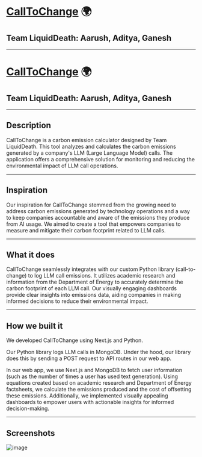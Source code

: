 # [CallToChange](https://calltochange.vercel.app/) 🌍

## Team LiquidDeath: Aarush, Aditya, Ganesh

---

# [CallToChange](https://calltochange.vercel.app/) 🌍

## Team LiquidDeath: Aarush, Aditya, Ganesh

---

## Description

CallToChange is a carbon emission calculator designed by Team LiquidDeath. This tool analyzes and calculates the carbon emissions generated by a company's LLM (Large Language Model) calls. The application offers a comprehensive solution for monitoring and reducing the environmental impact of LLM call operations.

---

## Inspiration

Our inspiration for CallToChange stemmed from the growing need to address carbon emissions generated by technology operations and a way to keep companies accountable and aware of the emissions they produce from AI usage. We aimed to create a tool that empowers companies to measure and mitigate their carbon footprint related to LLM calls.

---

## What it does

CallToChange seamlessly integrates with our custom Python library (call-to-change) to log LLM call emissions. It utilizes academic research and information from the Department of Energy to accurately determine the carbon footprint of each LLM call. Our visually engaging dashboards provide clear insights into emissions data, aiding companies in making informed decisions to reduce their environmental impact.

---

## How we built it

We developed CallToChange using Next.js and Python.

Our Python library logs LLM calls in MongoDB. Under the hood, our library does this by sending a POST request to API routes in our web app.

In our web app, we use Next.js and MongoDB to fetch user information (such as the number of times a user has used text generation). Using equations created based on academic research and Department of Energy factsheets, we calculate the emissions produced and the cost of offsetting these emissions. Additionally, we implemented visually appealing dashboards to empower users with actionable insights for informed decision-making.

---

## Screenshots

![image](https://github.com/Arush223/CallToChange/assets/115517528/cabedfe8-b9a7-4473-9759-b6e638612de0)

